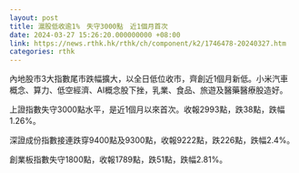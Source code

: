 ```yaml
---
layout: post
title: 滬股低收逾1%　失守3000點　近1個月首次
date: 2024-03-27 15:26:20.000000000 +08:00
link: https://news.rthk.hk/rthk/ch/component/k2/1746478-20240327.htm
categories: rthk
---
```


內地股市3大指數尾市跌幅擴大，以全日低位收市，齊創近1個月新低。小米汽車概念、算力、低空經濟、AI概念股下挫，乳業、食品、旅遊及醫藥醫療股造好。

上證指數失守3000點水平，是近1個月以來首次。收報2993點，跌38點，跌幅1.26%。

深證成份指數接連跌穿9400點及9300點，收報9222點，跌226點，跌幅2.4%。

創業板指數失守1800點，收報1789點，跌51點，跌幅2.81%。
